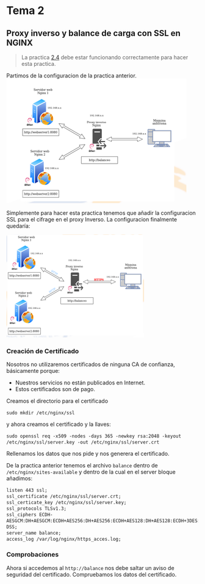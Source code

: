 # Tema 2
## Proxy inverso y balance de carga con SSL en NGINX

> La practica [2.4](Tema2-2.4.md) debe estar funcionando correctamente para hacer esta practica.

Partimos de la configuracion de la practica anterior.
![Load balancer](../Assets/Images/LoadBalancerUsingProxy.png "a title")

Simplemente para hacer esta practica tenemos que añadir la configuracion SSL para el cifrage en el proxy Inverso. La configuracion finalmente quedaría:

![SSL and Load balancer](../Assets/Images/SSLproxyAndLoadBalancer.png)

### Creación de Certificado 
Nosotros no utilizaremos certificados de ninguna CA de confianza, básicamente porque:
- Nuestros servicios no están publicados en Internet.
- Estos certificados son de pago.

Creamos el directorio para el certificado
```
sudo mkdir /etc/nginx/ssl
```
y ahora creamos el certificado y la llaves:
```
sudo openssl req -x509 -nodes -days 365 -newkey rsa:2048 -keyout /etc/nginx/ssl/server.key -out /etc/nginx/ssl/server.crt
```
Rellenamos los datos que nos pide y nos generera el certificado.

De la practica anterior tenemos el archivo `balance` dentro de `/etc/nginx/sites-available` y dentro de la cual en el server bloque añadimos:
```
listen 443 ssl;
ssl_certificate /etc/nginx/ssl/server.crt;
ssl_certicate_key /etc/nginx/ssl/server.key;
ssl_protocols TLSv1.3;
ssl_ciphers ECDH-AESGCM:DH+AESGCM:ECDH+AES256:DH+AES256:ECDH+AES128:DH+AES128:ECDH+3DES:DH+3DES:RSA+AESGCM:RSA+AES:RS+3DES:!aNULL:!MD5:!
DSS;
server_name balance;
access_log /var/log/nginx/https_acces.log;
```

### Comprobaciones 

Ahora si accedemos al `http://balance` nos debe saltar un aviso de seguridad del certificado. Compruebamos los datos del certificado.

